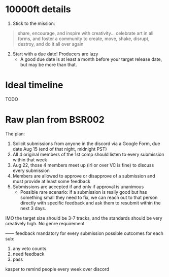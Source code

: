 # 10000ft details

1. Stick to the mission: 
> share, encourage, and inspire with creativity... celebrate art in all forms, and foster a community to create, move, shake, disrupt, destroy, and do it all over again

2. Start with a due date! Producers are lazy
    * A good due date is at least a month before your target release date, but may be more than that.

# Ideal timeline

TODO

# Raw plan from BSR002

The plan:
1. Solicit submissions from anyone in the discord via a Google Form, due date Aug 15 (end of that night, midnight PST)
1. All 4 original members of the 1st comp should listen to every submission within that week
1. Aug 22, those 4 members meet up (irl or over VC is fine) to discuss every submission
1. Members are allowed to approve or disapprove of a submission and must provide at least some feedback
1. Submissions are accepted if and only if approval is unanimous
    * Possible rare scenario: if a submission is really good but has something small they need to fix, we can reach out to that person directly with specific feedback and ask them to resubmit within the next 3 days.

IMO the target size should be 3-7 tracks, and the standards should be very creatively high. No genre requirement

——
feedback mandatory for every submission
possible outcomes for each sub: 
1. any veto counts
1. need feedback
1. pass

kasper to remind people every week over discord
